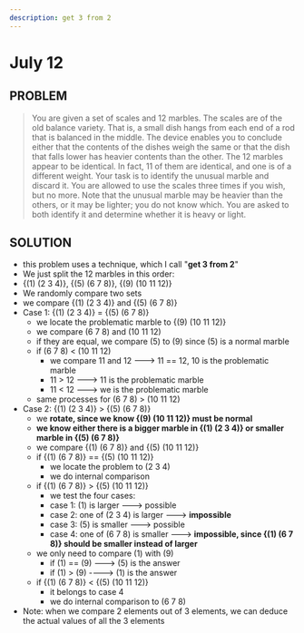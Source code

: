 ```yaml
---
description: get 3 from 2
---
```


# July 12

## PROBLEM

> You are given a set of scales and 12 marbles. The scales are of the old balance variety. That is, a small dish hangs from each end of a rod that is balanced in the middle. The device enables you to conclude either that the contents of the dishes weigh the same or that the dish that falls lower has heavier contents than the other. The 12 marbles appear to be identical. In fact, 11 of them are identical, and one is of a different weight. Your task is to identify the unusual marble and discard it. You are allowed to use the scales three times if you wish, but no more. Note that the unusual marble may be heavier than the others, or it may be lighter; you do not know which. You are asked to both identify it and determine whether it is heavy or light.

## SOLUTION

* this problem uses a technique, which I call "**get 3 from 2**"
* We just split the 12 marbles in this order:
* {(1) (2 3 4)}, {(5) (6 7 8)}, {(9) (10 11 12)}&#x20;
* We randomly compare two sets
* we compare {(1) (2 3 4)} and {(5) (6 7 8)}
* Case 1: {(1) (2 3 4)} = {(5) (6 7 8)}
  * we locate the problematic marble to {(9) (10 11 12)}&#x20;
  * we compare (6 7 8) and (10 11 12)
  * if they are equal, we compare (5) to (9) since (5) is a normal marble
  * if (6 7 8) < (10 11 12)
    * we compare 11 and 12 ---> 11 == 12, 10 is the problematic marble
    * 11 > 12 ---> 11 is the problematic marble
    * 11 < 12 ---> we is the problematic marble
  * same processes for (6 7 8) > (10 11 12)
* Case 2: {(1) (2 3 4)} > {(5) (6 7 8)}
  * we **rotate, since we know {(9) (10 11 12)}  must be normal**
  * **we know either there is a bigger marble in {(1) (2 3 4)} or smaller marble in {(5) (6 7 8)}**
  * we compare {(1) (6 7 8)} and {(5) (10 11 12)}
  * if {(1) (6 7 8)} == {(5) (10 11 12)}
    * we locate the problem to (2 3 4)
    * we do internal comparison
  * if {(1) (6 7 8)} > {(5) (10 11 12)}
    * we test the four cases:
    * case 1: (1) is larger ---> possible
    * case 2: one of (2 3 4) is larger ---> **impossible**
    * case 3: (5) is smaller ---> possible
    * case 4: one of (6 7 8) is smaller ---> **impossible, since {(1) (6 7 8)}  should be smaller instead of larger**
  * we only need to compare (1) with (9)
    * if (1) == (9) ---> (5) is the answer
    * if (1) > (9) ----> (1) is the answer
  * if {(1) (6 7 8)} < {(5) (10 11 12)}
    * it belongs to case 4
    * we do internal comparison to (6 7 8)
* Note: when we compare 2 elements out of 3 elements, we can deduce the actual values of all the 3 elements
